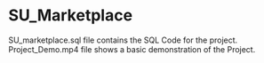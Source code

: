 # SU_Marketplace
SU_marketplace.sql file contains the SQL Code for the project. 
Project_Demo.mp4 file shows a basic demonstration of the Project.
